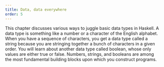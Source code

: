 ```yaml
---
title: Data, data everywhere
order: 5
---
```


This chapter discusses various ways to juggle basic data types in Haskell. A
data type is something like a number or a character of the English alphabet.
When you have a sequence of characters, you get a data type called a string
because you are stringing together a bunch of characters in a given order. You
will learn about another data type called boolean, whose only values are either
true or false. Numbers, strings, and booleans are among the most fundamental
building blocks upon which you construct programs.
